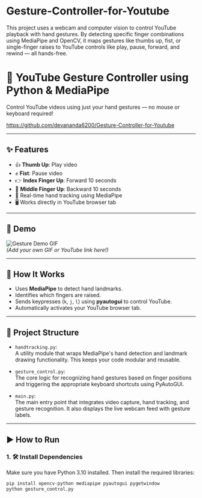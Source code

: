# Gesture-Controller-for-Youtube
This project uses a webcam and computer vision to control YouTube playback with hand gestures. By detecting specific finger combinations using MediaPipe and OpenCV, it maps gestures like thumbs up, fist, or single-finger raises to YouTube controls like play, pause, forward, and rewind — all hands-free. 

# 🎥 YouTube Gesture Controller using Python & MediaPipe

Control YouTube videos using just your hand gestures — no mouse or keyboard required!

https://github.com/devananda6200/Gesture-Controller-for-Youtube

---

## ✨ Features

- 👍 **Thumb Up**: Play video  
- ✊ **Fist**: Pause video  
- 👉 **Index Finger Up**: Forward 10 seconds  
- 🖕 **Middle Finger Up**: Backward 10 seconds  
- 🤖 Real-time hand tracking using MediaPipe  
- 🖥️ Works directly in YouTube browser tab

---

## 📸 Demo

![Gesture Demo GIF](demo.gif)  
*(Add your own GIF or YouTube link here!)*

---

## 🧠 How It Works

- Uses **MediaPipe** to detect hand landmarks.
- Identifies which fingers are raised.
- Sends keypresses (`k`, `j`, `l`) using **pyautogui** to control YouTube.
- Automatically activates your YouTube browser tab.

---
## 📁 Project Structure

- `handtracking.py`:  
  A utility module that wraps MediaPipe's hand detection and landmark drawing functionality. This keeps your code modular and reusable.

- `gesture_control.py`:  
  The core logic for recognizing hand gestures based on finger positions and triggering the appropriate keyboard shortcuts using PyAutoGUI.

- `main.py`:  
  The main entry point that integrates video capture, hand tracking, and gesture recognition. It also displays the live webcam feed with gesture labels.

---

## ▶️ How to Run

### 1. 🛠 Install Dependencies

Make sure you have Python 3.10 installed. Then install the required libraries:

```bash
pip install opencv-python mediapipe pyautogui pygetwindow
python gesture_control.py
